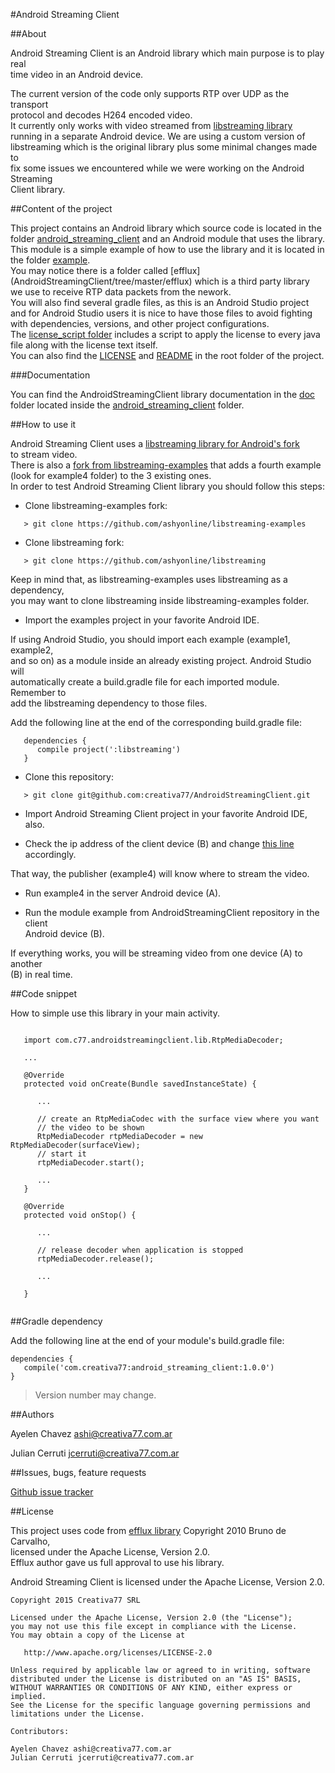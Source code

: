 #Android Streaming Client

##About

Android Streaming Client is an Android library which main purpose is to play real <br>
time video in an Android device. <br>

The current version of the code only supports RTP over UDP as the transport <br>
protocol and decodes H264 encoded video. <br>
It currently only works with video streamed from [libstreaming library](https://github.com/fyhertz/libstreaming) <br>
running in a separate Android device. We are using a custom version of <br>
libstreaming which is the original library plus some minimal changes made to <br>
fix some issues we encountered while we were working on the Android Streaming <br>
Client library.<br>

##Content of the project

This project contains an Android library which source code is located in the <br>
folder [android_streaming_client](AndroidStreamingClient/tree/master/android_streaming_client) and an Android module that uses the library. <br>
This module is a simple example of how to use the library and it is located in <br>
the folder [example](AndroidStreamingClient/tree/master/example).<br>
You may notice there is a folder called [efflux] (AndroidStreamingClient/tree/master/efflux) which is a third party library <br>
we use to receive RTP data packets from the nework. <br>
You will also find several gradle files, as this is an Android Studio project <br>
and for Android Studio users it is nice to have those files to avoid fighting <br>
with dependencies, versions, and other project configurations.<br>
The [license_script folder](https://github.com/creativa77/AndroidStreamingClient/tree/master/license_script) includes a script to apply the license to every java <br>
file along with the license text itself.<br>
You can also find the [LICENSE](https://github.com/creativa77/AndroidStreamingClient/blob/master/LICENCE) and [README](https://github.com/creativa77/AndroidStreamingClient/blob/master/README.md) in the root folder of the project.<br>

###Documentation

You can find the AndroidStreamingClient library documentation in the [doc](https://github.com/creativa77/AndroidStreamingClient/tree/master/android_streaming_client/doc) <br>
folder located inside the [android_streaming_client](AndroidStreamingClient/tree/master/android_streaming_client) folder.

##How to use it

Android Streaming Client uses a [libstreaming library for Android's fork](https://github.com/ashyonline/libstreaming) <br>
to stream video. <br>
There is also a [fork from libstreaming-examples](https://github.com/ashyonline/libstreaming-examples) that adds a fourth example <br>
(look for example4 folder) to the 3 existing ones. <br>
In order to test Android Streaming Client library you should follow this steps:


* Clone libstreaming-examples fork:
```
   > git clone https://github.com/ashyonline/libstreaming-examples
```

* Clone libstreaming fork:
```
   > git clone https://github.com/ashyonline/libstreaming
```

Keep in mind that, as libstreaming-examples uses libstreaming as a dependency, <br>
you may want to clone libstreaming inside libstreaming-examples folder.<br>

* Import the examples project in your favorite Android IDE.

If using Android Studio, you should import each example (example1, example2, <br>
and so on) as a module inside an already existing project. Android Studio will <br>
automatically create a build.gradle file for each imported module. Remember to <br>
add the libstreaming dependency to those files.

Add the following line at the end of the corresponding build.gradle file:
```
   dependencies {
      compile project(':libstreaming')
   }
```

* Clone this repository:
```
   > git clone git@github.com:creativa77/AndroidStreamingClient.git
```

* Import Android Streaming Client project in your favorite Android IDE, also.

* Check the ip address of the client device (B) and change [this line](https://github.com/ashyonline/libstreaming-examples/blob/master/example4/src/net/majorkernelpanic/example4/MainActivity.java#L25) accordingly. <br>

That way, the publisher (example4) will know where to stream the video.

* Run example4 in the server Android device (A).

* Run the module example from AndroidStreamingClient repository in the client <br>
Android device (B).

If everything works, you will be streaming video from one device (A) to another<br>
(B) in real time.

##Code snippet

How to simple use this library in your main activity.

```

   import com.c77.androidstreamingclient.lib.RtpMediaDecoder;
   
   ... 
   
   @Override
   protected void onCreate(Bundle savedInstanceState) {

      ...
   
      // create an RtpMediaCodec with the surface view where you want 
      // the video to be shown
      RtpMediaDecoder rtpMediaDecoder = new RtpMediaDecoder(surfaceView);   
      // start it
      rtpMediaDecoder.start();
      
      ...
   }
   
   @Override
   protected void onStop() {
      
      ...
      
      // release decoder when application is stopped
      rtpMediaDecoder.release();
      
      ...
      
   }
   
```

##Gradle dependency

Add the following line at the end of your module's build.gradle file:
```
dependencies {
   compile('com.creativa77:android_streaming_client:1.0.0')
}
```
> Version number may change.

##Authors

Ayelen Chavez <ashi@creativa77.com.ar>

Julian Cerruti <jcerruti@creativa77.com.ar>

##Issues, bugs, feature requests

[Github issue tracker](https://github.com/creativa77/AndroidStreamingClient/issues/new)

##License

This project uses code from [efflux library](https://github.com/brunodecarvalho/efflux) Copyright 2010 Bruno de Carvalho, <br>
licensed under the Apache License, Version 2.0.<br>
Efflux author gave us full approval to use his library. <br>

Android Streaming Client is licensed under the Apache License, Version 2.0.

```
Copyright 2015 Creativa77 SRL

Licensed under the Apache License, Version 2.0 (the "License");
you may not use this file except in compliance with the License.
You may obtain a copy of the License at

   http://www.apache.org/licenses/LICENSE-2.0

Unless required by applicable law or agreed to in writing, software
distributed under the License is distributed on an "AS IS" BASIS,
WITHOUT WARRANTIES OR CONDITIONS OF ANY KIND, either express or implied.
See the License for the specific language governing permissions and
limitations under the License.

Contributors:

Ayelen Chavez ashi@creativa77.com.ar
Julian Cerruti jcerruti@creativa77.com.ar

```
